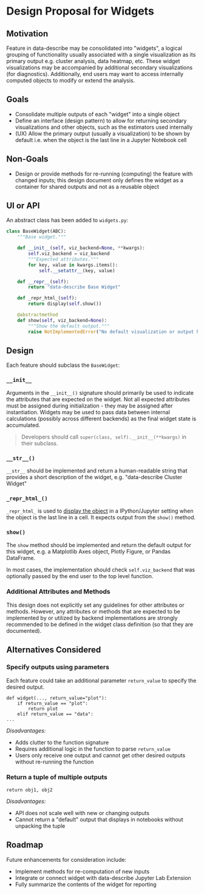 # Design Proposal for Widgets

## Motivation

Feature in data-describe may be consolidated into "widgets", a logical grouping of functionality usually associated with a single visualization as its primary output e.g. cluster analysis, data heatmap, etc. These widget visualizations may be accompanied by additional secondary visualizations (for diagnostics). Additionally, end users may want to access internally computed objects to modify or extend the analysis.

## Goals

- Consolidate multiple outputs of each "widget" into a single object
- Define an interface (design pattern) to allow for returning secondary visualizations and other objects, such as the estimators used internally
- (UX) Allow the primary output (usually a visualization) to be shown by default i.e. when the object is the last line in a Jupyter Notebook cell

## Non-Goals

- Design or provide methods for re-running (computing) the feature with changed inputs; this design document only defines the widget as a container for shared outputs and not as a reusable object

## UI or API

An abstract class has been added to `widgets.py`:
```python
class BaseWidget(ABC):
    """Base widget."""

    def __init__(self, viz_backend=None, **kwargs):
        self.viz_backend = viz_backend
        """Expected attributes."""
        for key, value in kwargs.items():
            self.__setattr__(key, value)

    def __repr__(self):
        return "data-describe Base Widget"

    def _repr_html_(self):
        return display(self.show())

    @abstractmethod
    def show(self, viz_backend=None):
        """Show the default output."""
        raise NotImplementedError("No default visualization or output has been defined for this widget.")
```


## Design

Each feature should subclass the `BaseWidget`:

### `__init__`
Arguments in the `__init__()` signature should primarily be used to indicate the attributes that are expected on the widget. Not all expected attributes must be assigned during initialization - they may be assigned after instantiation. Widgets may be used to pass data between internal calculations (possibly across different backends) as the final widget state is accumulated.

> Developers should call `super(class, self).__init__(**kwargs)` in their subclass.

### `__str__()`
`__str__` should be implemented and return a human-readable string that provides a short description of the widget, e.g. "data-describe Cluster Widget"

### `_repr_html_()`
`_repr_html_` is used to [display the object](https://ipython.readthedocs.io/en/stable/config/integrating.html) in a IPython/Jupyter setting when the object is the last line in a cell. It expects output from the `show()` method.

### `show()`
The `show` method should be implemented and return the default output for this widget, e.g. a Matplotlib Axes object, Plotly Figure, or Pandas DataFrame.

In most cases, the implementation should check `self.viz_backend` that was optionally passed by the end user to the top level function.

### Additional Attributes and Methods
This design does not explicitly set any guidelines for other attributes or methods. However, any attributes or methods that are expected to be implemented by or utilized by backend implementations are strongly recommended to be defined in the widget class definition (so that they are documented).

## Alternatives Considered

### Specify outputs using parameters
Each feature could take an additional parameter `return_value` to specify the desired output. 

```
def widget(..., return_value="plot"):
    if return_value == "plot":
        return plot
    elif return_value == "data":
...
```

*Disadvantages:*

- Adds clutter to the function signature
- Requires additional logic in the function to parse `return_value`
- Users only receive one output and cannot get other desired outputs without re-running the function

### Return a tuple of multiple outputs
```
return obj1, obj2
```

*Disadvantages:*

- API does not scale well with new or changing outputs
- Cannot return a "default" output that displays in notebooks without unpacking the tuple

## Roadmap
Future enhancements for consideration include:
- Implement methods for re-computation of new inputs
- Integrate or connect widget with data-describe Jupyter Lab Extension
- Fully summarize the contents of the widget for reporting
